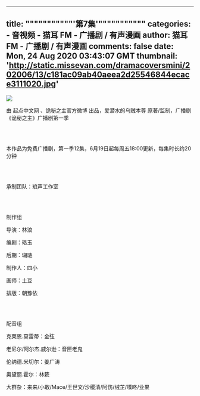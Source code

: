 
---
title: """""""""""'第7集'"""""""""""
categories: 
    - 音视频
    - 猫耳 FM - 广播剧 / 有声漫画
author: 猫耳 FM - 广播剧 / 有声漫画
comments: false
date: Mon, 24 Aug 2020 03:43:07 GMT
thumbnail: 'http://static.missevan.com/dramacoversmini/202006/13/c181ac09ab40aeea2d25546844ecace3111020.jpg'
---

<div>   
<img src="http://static.missevan.com/dramacoversmini/202006/13/c181ac09ab40aeea2d25546844ecace3111020.jpg" referrerpolicy="no-referrer"><br><p>由 起点中文网 、诡秘之主官方微博 出品，爱潜水的乌贼本尊 原著/监制，广播剧《诡秘之主》广播剧第一季</p><br><br><p>本作品为免费广播剧，第一季12集，6月19日起每周五18:00更新，每集时长约20分钟</p><br><br><p>承制团队：琅声工作室</p><br><br><p>制作组</p><p>导演：林浪 </p><p>编剧：珞玉 </p><p>后期：瑚琏 </p><p>制作人：四小 </p><p>画师：土豆 </p><p>排版：朝豫依 </p><br><br><p>配音组</p><p>克莱恩.莫雷蒂：金弦 </p><p>老尼尔/阿尔杰.威尔逊：音匣老鬼 </p><p>伦纳德.米切尔：姜广涛</p><p>奥黛丽.霍尔：林簌 </p><p>大群杂：来来/小敢/Mace/王世文/沙稷清/阿伤/绒芷/噗咚/业果 </p>  
</div>
            